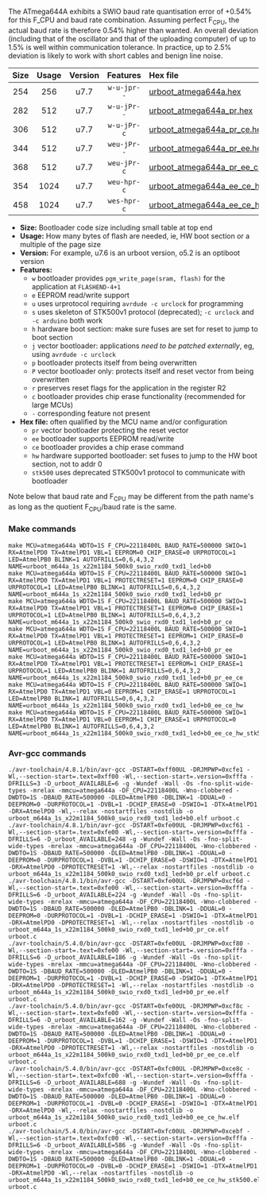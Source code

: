 The ATmega644A exhibits a SWIO baud rate quantisation error of +0.54% for this F_CPU and baud rate combination. Assuming perfect F<sub>CPU</sub>, the actual baud rate is therefore 0.54% higher than wanted. An overall deviation (including that of the oscillator and that of the uploading computer) of up to 1.5% is well within communication tolerance. In practice, up to 2.5% deviation is likely to work with short cables and benign line noise.

|Size|Usage|Version|Features|Hex file|
|:-:|:-:|:-:|:-:|:--|
|254|256|u7.7|`w-u-jpr--`|[urboot_atmega644a.hex](https://raw.githubusercontent.com/stefanrueger/urboot.hex/main/cores/mightycore/atmega644a/watchdog_1_s/external_oscillator/22118400_hz/500000_baud/uart0_rxd0_txd1/led+b0/urboot_atmega644a.hex)|
|282|512|u7.7|`w-u-jPr--`|[urboot_atmega644a_pr.hex](https://raw.githubusercontent.com/stefanrueger/urboot.hex/main/cores/mightycore/atmega644a/watchdog_1_s/external_oscillator/22118400_hz/500000_baud/uart0_rxd0_txd1/led+b0/urboot_atmega644a_pr.hex)|
|306|512|u7.7|`w-u-jPr-c`|[urboot_atmega644a_pr_ce.hex](https://raw.githubusercontent.com/stefanrueger/urboot.hex/main/cores/mightycore/atmega644a/watchdog_1_s/external_oscillator/22118400_hz/500000_baud/uart0_rxd0_txd1/led+b0/urboot_atmega644a_pr_ce.hex)|
|344|512|u7.7|`weu-jPr--`|[urboot_atmega644a_pr_ee.hex](https://raw.githubusercontent.com/stefanrueger/urboot.hex/main/cores/mightycore/atmega644a/watchdog_1_s/external_oscillator/22118400_hz/500000_baud/uart0_rxd0_txd1/led+b0/urboot_atmega644a_pr_ee.hex)|
|368|512|u7.7|`weu-jPr-c`|[urboot_atmega644a_pr_ee_ce.hex](https://raw.githubusercontent.com/stefanrueger/urboot.hex/main/cores/mightycore/atmega644a/watchdog_1_s/external_oscillator/22118400_hz/500000_baud/uart0_rxd0_txd1/led+b0/urboot_atmega644a_pr_ee_ce.hex)|
|354|1024|u7.7|`weu-hpr-c`|[urboot_atmega644a_ee_ce_hw.hex](https://raw.githubusercontent.com/stefanrueger/urboot.hex/main/cores/mightycore/atmega644a/watchdog_1_s/external_oscillator/22118400_hz/500000_baud/uart0_rxd0_txd1/led+b0/urboot_atmega644a_ee_ce_hw.hex)|
|458|1024|u7.7|`wes-hpr-c`|[urboot_atmega644a_ee_ce_hw_stk500.hex](https://raw.githubusercontent.com/stefanrueger/urboot.hex/main/cores/mightycore/atmega644a/watchdog_1_s/external_oscillator/22118400_hz/500000_baud/uart0_rxd0_txd1/led+b0/urboot_atmega644a_ee_ce_hw_stk500.hex)|

- **Size:** Bootloader code size including small table at top end
- **Usage:** How many bytes of flash are needed, ie, HW boot section or a multiple of the page size
- **Version:** For example, u7.6 is an urboot version, o5.2 is an optiboot version
- **Features:**
  + `w` bootloader provides `pgm_write_page(sram, flash)` for the application at `FLASHEND-4+1`
  + `e` EEPROM read/write support
  + `u` uses urprotocol requiring `avrdude -c urclock` for programming
  + `s` uses skeleton of STK500v1 protocol (deprecated); `-c urclock` and `-c arduino` both work
  + `h` hardware boot section: make sure fuses are set for reset to jump to boot section
  + `j` vector bootloader: applications *need to be patched externally*, eg, using `avrdude -c urclock`
  + `p` bootloader protects itself from being overwritten
  + `P` vector bootloader only: protects itself and reset vector from being overwritten
  + `r` preserves reset flags for the application in the register R2
  + `c` bootloader provides chip erase functionality (recommended for large MCUs)
  + `-` corresponding feature not present
- **Hex file:** often qualified by the MCU name and/or configuration
  + `pr` vector bootloader protecting the reset vector
  + `ee` bootloader supports EEPROM read/write
  + `ce` bootloader provides a chip erase command
  + `hw` hardware supported bootloader: set fuses to jump to the HW boot section, not to addr 0
  + `stk500` uses deprecated STK500v1 protocol to communicate with bootloader


Note below that baud rate and F<sub>CPU</sub> may be different from the path name's as long as the quotient F<sub>CPU</sub>/baud rate is the same.

### Make commands
```
make MCU=atmega644a WDTO=1S F_CPU=22118400L BAUD_RATE=500000 SWIO=1 RX=AtmelPD0 TX=AtmelPD1 VBL=1 EEPROM=0 CHIP_ERASE=0 URPROTOCOL=1 LED=AtmelPB0 BLINK=1 AUTOFRILLS=0,6,4,3,2 NAME=urboot_m644a_1s_x22m1184_500k0_swio_rxd0_txd1_led+b0
make MCU=atmega644a WDTO=1S F_CPU=22118400L BAUD_RATE=500000 SWIO=1 RX=AtmelPD0 TX=AtmelPD1 VBL=1 PROTECTRESET=1 EEPROM=0 CHIP_ERASE=0 URPROTOCOL=1 LED=AtmelPB0 BLINK=1 AUTOFRILLS=0,6,4,3,2 NAME=urboot_m644a_1s_x22m1184_500k0_swio_rxd0_txd1_led+b0_pr
make MCU=atmega644a WDTO=1S F_CPU=22118400L BAUD_RATE=500000 SWIO=1 RX=AtmelPD0 TX=AtmelPD1 VBL=1 PROTECTRESET=1 EEPROM=0 CHIP_ERASE=1 URPROTOCOL=1 LED=AtmelPB0 BLINK=1 AUTOFRILLS=0,6,4,3,2 NAME=urboot_m644a_1s_x22m1184_500k0_swio_rxd0_txd1_led+b0_pr_ce
make MCU=atmega644a WDTO=1S F_CPU=22118400L BAUD_RATE=500000 SWIO=1 RX=AtmelPD0 TX=AtmelPD1 VBL=1 PROTECTRESET=1 EEPROM=1 CHIP_ERASE=0 URPROTOCOL=1 LED=AtmelPB0 BLINK=1 AUTOFRILLS=0,6,4,3,2 NAME=urboot_m644a_1s_x22m1184_500k0_swio_rxd0_txd1_led+b0_pr_ee
make MCU=atmega644a WDTO=1S F_CPU=22118400L BAUD_RATE=500000 SWIO=1 RX=AtmelPD0 TX=AtmelPD1 VBL=1 PROTECTRESET=1 EEPROM=1 CHIP_ERASE=1 URPROTOCOL=1 LED=AtmelPB0 BLINK=1 AUTOFRILLS=0,6,4,3,2 NAME=urboot_m644a_1s_x22m1184_500k0_swio_rxd0_txd1_led+b0_pr_ee_ce
make MCU=atmega644a WDTO=1S F_CPU=22118400L BAUD_RATE=500000 SWIO=1 RX=AtmelPD0 TX=AtmelPD1 VBL=0 EEPROM=1 CHIP_ERASE=1 URPROTOCOL=1 LED=AtmelPB0 BLINK=1 AUTOFRILLS=0,6,4,3,2 NAME=urboot_m644a_1s_x22m1184_500k0_swio_rxd0_txd1_led+b0_ee_ce_hw
make MCU=atmega644a WDTO=1S F_CPU=22118400L BAUD_RATE=500000 SWIO=1 RX=AtmelPD0 TX=AtmelPD1 VBL=0 EEPROM=1 CHIP_ERASE=1 URPROTOCOL=0 LED=AtmelPB0 BLINK=1 AUTOFRILLS=0,6,4,3,2 NAME=urboot_m644a_1s_x22m1184_500k0_swio_rxd0_txd1_led+b0_ee_ce_hw_stk500
```

### Avr-gcc commands
```
./avr-toolchain/4.8.1/bin/avr-gcc -DSTART=0xff00UL -DRJMPWP=0xcfe1 -Wl,--section-start=.text=0xff00 -Wl,--section-start=.version=0xfffa -DFRILLS=3 -D_urboot_AVAILABLE=6 -g -Wundef -Wall -Os -fno-split-wide-types -mrelax -mmcu=atmega644a -DF_CPU=22118400L -Wno-clobbered -DWDTO=1S -DBAUD_RATE=500000 -DLED=AtmelPB0 -DBLINK=1 -DDUAL=0 -DEEPROM=0 -DURPROTOCOL=1 -DVBL=1 -DCHIP_ERASE=0 -DSWIO=1 -DTX=AtmelPD1 -DRX=AtmelPD0 -Wl,--relax -nostartfiles -nostdlib -o urboot_m644a_1s_x22m1184_500k0_swio_rxd0_txd1_led+b0.elf urboot.c
./avr-toolchain/4.8.1/bin/avr-gcc -DSTART=0xfe00UL -DRJMPWP=0xcf61 -Wl,--section-start=.text=0xfe00 -Wl,--section-start=.version=0xfffa -DFRILLS=6 -D_urboot_AVAILABLE=248 -g -Wundef -Wall -Os -fno-split-wide-types -mrelax -mmcu=atmega644a -DF_CPU=22118400L -Wno-clobbered -DWDTO=1S -DBAUD_RATE=500000 -DLED=AtmelPB0 -DBLINK=1 -DDUAL=0 -DEEPROM=0 -DURPROTOCOL=1 -DVBL=1 -DCHIP_ERASE=0 -DSWIO=1 -DTX=AtmelPD1 -DRX=AtmelPD0 -DPROTECTRESET=1 -Wl,--relax -nostartfiles -nostdlib -o urboot_m644a_1s_x22m1184_500k0_swio_rxd0_txd1_led+b0_pr.elf urboot.c
./avr-toolchain/4.8.1/bin/avr-gcc -DSTART=0xfe00UL -DRJMPWP=0xcf6d -Wl,--section-start=.text=0xfe00 -Wl,--section-start=.version=0xfffa -DFRILLS=6 -D_urboot_AVAILABLE=224 -g -Wundef -Wall -Os -fno-split-wide-types -mrelax -mmcu=atmega644a -DF_CPU=22118400L -Wno-clobbered -DWDTO=1S -DBAUD_RATE=500000 -DLED=AtmelPB0 -DBLINK=1 -DDUAL=0 -DEEPROM=0 -DURPROTOCOL=1 -DVBL=1 -DCHIP_ERASE=1 -DSWIO=1 -DTX=AtmelPD1 -DRX=AtmelPD0 -DPROTECTRESET=1 -Wl,--relax -nostartfiles -nostdlib -o urboot_m644a_1s_x22m1184_500k0_swio_rxd0_txd1_led+b0_pr_ce.elf urboot.c
./avr-toolchain/5.4.0/bin/avr-gcc -DSTART=0xfe00UL -DRJMPWP=0xcf80 -Wl,--section-start=.text=0xfe00 -Wl,--section-start=.version=0xfffa -DFRILLS=6 -D_urboot_AVAILABLE=186 -g -Wundef -Wall -Os -fno-split-wide-types -mrelax -mmcu=atmega644a -DF_CPU=22118400L -Wno-clobbered -DWDTO=1S -DBAUD_RATE=500000 -DLED=AtmelPB0 -DBLINK=1 -DDUAL=0 -DEEPROM=1 -DURPROTOCOL=1 -DVBL=1 -DCHIP_ERASE=0 -DSWIO=1 -DTX=AtmelPD1 -DRX=AtmelPD0 -DPROTECTRESET=1 -Wl,--relax -nostartfiles -nostdlib -o urboot_m644a_1s_x22m1184_500k0_swio_rxd0_txd1_led+b0_pr_ee.elf urboot.c
./avr-toolchain/5.4.0/bin/avr-gcc -DSTART=0xfe00UL -DRJMPWP=0xcf8c -Wl,--section-start=.text=0xfe00 -Wl,--section-start=.version=0xfffa -DFRILLS=6 -D_urboot_AVAILABLE=162 -g -Wundef -Wall -Os -fno-split-wide-types -mrelax -mmcu=atmega644a -DF_CPU=22118400L -Wno-clobbered -DWDTO=1S -DBAUD_RATE=500000 -DLED=AtmelPB0 -DBLINK=1 -DDUAL=0 -DEEPROM=1 -DURPROTOCOL=1 -DVBL=1 -DCHIP_ERASE=1 -DSWIO=1 -DTX=AtmelPD1 -DRX=AtmelPD0 -DPROTECTRESET=1 -Wl,--relax -nostartfiles -nostdlib -o urboot_m644a_1s_x22m1184_500k0_swio_rxd0_txd1_led+b0_pr_ee_ce.elf urboot.c
./avr-toolchain/5.4.0/bin/avr-gcc -DSTART=0xfc00UL -DRJMPWP=0xce8c -Wl,--section-start=.text=0xfc00 -Wl,--section-start=.version=0xfffa -DFRILLS=6 -D_urboot_AVAILABLE=688 -g -Wundef -Wall -Os -fno-split-wide-types -mrelax -mmcu=atmega644a -DF_CPU=22118400L -Wno-clobbered -DWDTO=1S -DBAUD_RATE=500000 -DLED=AtmelPB0 -DBLINK=1 -DDUAL=0 -DEEPROM=1 -DURPROTOCOL=1 -DVBL=0 -DCHIP_ERASE=1 -DSWIO=1 -DTX=AtmelPD1 -DRX=AtmelPD0 -Wl,--relax -nostartfiles -nostdlib -o urboot_m644a_1s_x22m1184_500k0_swio_rxd0_txd1_led+b0_ee_ce_hw.elf urboot.c
./avr-toolchain/5.4.0/bin/avr-gcc -DSTART=0xfc00UL -DRJMPWP=0xcebf -Wl,--section-start=.text=0xfc00 -Wl,--section-start=.version=0xfffa -DFRILLS=6 -D_urboot_AVAILABLE=586 -g -Wundef -Wall -Os -fno-split-wide-types -mrelax -mmcu=atmega644a -DF_CPU=22118400L -Wno-clobbered -DWDTO=1S -DBAUD_RATE=500000 -DLED=AtmelPB0 -DBLINK=1 -DDUAL=0 -DEEPROM=1 -DURPROTOCOL=0 -DVBL=0 -DCHIP_ERASE=1 -DSWIO=1 -DTX=AtmelPD1 -DRX=AtmelPD0 -Wl,--relax -nostartfiles -nostdlib -o urboot_m644a_1s_x22m1184_500k0_swio_rxd0_txd1_led+b0_ee_ce_hw_stk500.elf urboot.c
```

